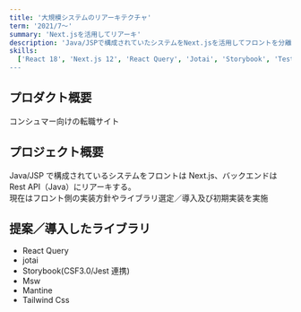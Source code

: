 ```yaml
---
title: '大規模システムのリアーキテクチャ'
term: '2021/7～'
summary: 'Next.jsを活用してリアーキ'
description: 'Java/JSPで構成されていたシステムをNext.jsを活用してフロントを分離。/n主にフロント側の開発を担当する。'
skills:
  ['React 18', 'Next.js 12', 'React Query', 'Jotai', 'Storybook', 'Testing Library', 'Msw', Tailwind Css', 'Mantine']
---
```


## プロダクト概要

コンシュマー向けの転職サイト

## プロジェクト概要

Java/JSP で構成されているシステムをフロントは Next.js、バックエンドは Rest API（Java）にリアーキする。  
現在はフロント側の実装方針やライブラリ選定／導入及び初期実装を実施

## 提案／導入したライブラリ

- React Query
- jotai
- Storybook(CSF3.0/Jest 連携)
- Msw
- Mantine
- Tailwind Css
